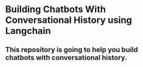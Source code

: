 # Building Chatbots With Conversational History using Langchain

## This repository is going to help you build chatbots with conversational history.

